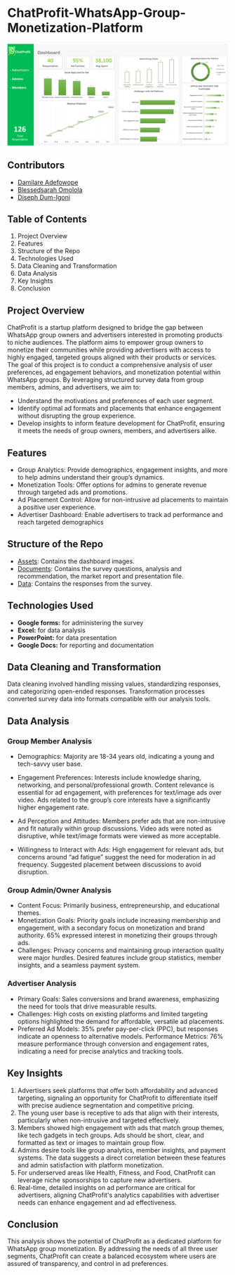 # ChatProfit-WhatsApp-Group-Monetization-Platform

![image](/assets/Chatprofit_Dashboard.png)

## Contributors
- [Damilare Adefowope](https://github.com/EmmanetD)
- [Blessedsarah Omolola](https://github.com/Blessedsarah)
- [Diseph Dum-Igoni](https://github.com/disephD)

## Table of Contents
1. Project Overview
2. Features
3. Structure of the Repo
4. Technologies Used
5. Data Cleaning and Transformation
6. Data Analysis
7. Key Insights
8. Conclusion

## Project Overview
ChatProfit is a startup platform designed to bridge the gap between WhatsApp group owners and advertisers interested in promoting products to niche audiences. The platform aims to empower group owners to monetize their communities while providing advertisers with access to highly engaged, targeted groups aligned with their products or services.
The goal of this project is to conduct a comprehensive analysis of user preferences, ad engagement behaviors, and monetization potential within WhatsApp groups. By leveraging structured survey data from group members, admins, and advertisers, we aim to:
- Understand the motivations and preferences of each user segment.
- Identify optimal ad formats and placements that enhance engagement without disrupting the group experience.
- Develop insights to inform feature development for ChatProfit, ensuring it meets the needs of group owners, members, and advertisers alike.

## Features
- Group Analytics: Provide demographics, engagement insights, and more to help admins understand their group’s dynamics.
- Monetization Tools: Offer options for admins to generate revenue through targeted ads and promotions.
- Ad Placement Control: Allow for non-intrusive ad placements to maintain a positive user experience.
- Advertiser Dashboard: Enable advertisers to track ad performance and reach targeted demographics

## Structure of the Repo
- [Assets](/assets): Contains the dashboard images.
- [Documents](/documents): Contains the survey questions, analysis and recommendation, the market report and presentation file.
- [Data](/data): Contains the responses from the survey.

## Technologies Used
- **Google forms:** for administering the survey
- **Excel:**  for data analysis
- **PowerPoint:** for data presentation
- **Google Docs:** for reporting and documentation

## Data Cleaning and Transformation
Data cleaning involved handling missing values, standardizing responses, and categorizing open-ended responses. Transformation processes converted survey data into formats compatible with our analysis tools.

## Data Analysis
### Group Member Analysis
- Demographics: Majority are 18-34 years old, indicating a young and tech-savvy user base.
- Engagement Preferences:
  Interests include knowledge sharing, networking, and personal/professional growth.
  Content relevance is essential for ad engagement, with preferences for text/image ads over video.
  Ads related to the group’s core interests have a significantly higher engagement rate.

- Ad Perception and Attitudes:
  Members prefer ads that are non-intrusive and fit naturally within group discussions.
  Video ads were noted as disruptive, while text/image formats were viewed as more acceptable.

- Willingness to Interact with Ads:
  High engagement for relevant ads, but concerns around “ad fatigue” suggest the need for moderation in ad frequency.
  Suggested placement between discussions to avoid disruption.

### Group Admin/Owner Analysis
- Content Focus: Primarily business, entrepreneurship, and educational themes.
- Monetization Goals:
  Priority goals include increasing membership and engagement, with a secondary focus on monetization and brand authority.
  65% expressed interest in monetizing their groups through ads.
- Challenges:
  Privacy concerns and maintaining group interaction quality were major hurdles.
  Desired features include group statistics, member insights, and a seamless payment system.

### Advertiser Analysis
- Primary Goals: Sales conversions and brand awareness, emphasizing the need for tools that drive measurable results.
- Challenges: High costs on existing platforms and limited targeting options highlighted the demand for affordable, versatile ad placements.
- Preferred Ad Models: 35% prefer pay-per-click (PPC), but responses indicate an openness to alternative models.
Performance Metrics: 76% measure performance through conversion and engagement rates, indicating a need for precise analytics and tracking tools.

## Key Insights
1. Advertisers seek platforms that offer both affordability and advanced targeting, signaling an opportunity for ChatProfit to differentiate itself with precise audience segmentation and competitive pricing.
2. The young user base is receptive to ads that align with their interests, particularly when non-intrusive and targeted effectively.
3. Members showed high engagement with ads that match group themes, like tech gadgets in tech groups. Ads should be short, clear, and formatted as text or images to maintain group flow.
4. Admins desire tools like group analytics, member insights, and payment systems. The data suggests a direct correlation between these features and admin satisfaction with platform monetization.
5. For underserved areas like Health, Fitness, and Food, ChatProfit can leverage niche sponsorships to capture new advertisers.
6. Real-time, detailed insights on ad performance are critical for advertisers, aligning ChatProfit's analytics capabilities with advertiser needs can enhance engagement and ad effectiveness.

## Conclusion
This analysis shows the potential of ChatProfit as a dedicated platform for WhatsApp group monetization. By addressing the needs of all three user segments, ChatProfit can create a balanced ecosystem where users are assured of transparency, and control in ad preferences. 
